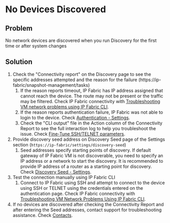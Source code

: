 # No Devices Discovered

## Problem

No network devices are discovered when you run Discovery for the first
time or after system changes

## Solution

1.  Check the "Connectivity report" on the Discovery page to see the
    specific addresses attempted and the reason for the failure (https://ip-fabric/snapshot-management/tasks)
    1.  If the reason reports timeout, IP Fabric has IP address assigned
        that cannot reach the device. The route may not be present or
        the traffic may be filtered. Check IP Fabric connectivity
        with [Troubleshooting VM network problems using IP Fabric
        CLI](../../../../System_Administration/Command_Line_Interface/troubleshooting.md).
    2.  If the reason reports authentication failure, IP Fabric was not
        able to login to the device. Check [Authentication -
        Settings](../../../../IP_Fabric_Settings/authentication.md).
    3.  Check the "CLI output" file in the Action column of the
        Connectivity Report to see the full interaction log to help you
        troubleshoot the issue. Check [Fine-Tune SSH/TELNET
        parameters](../finetune-ssh-telnet).
2.  Provide discovery seed address on Discovery Seed page of the
    Settings section (`https://ip-fabric/settings/discovery-seed`)
    1.  Seed addresses specify starting points of discovery. If default
        gateway of IP Fabric VM is not discoverable, you need to specify
        an IP address or a network to start the discovery. It is
        recommended to provide IP address of a router as a starting
        point for discovery. Check [Discovery Seed -
        Settings](../../../../IP_Fabric_Settings/discovery_seed.md).
3.  Test the connection manually using IP Fabric CLI
    1.  Connect to IP Fabric using SSH and attempt to connect to the
        device using SSH or TELNET using the credentials entered on the
        authentication page. Check IP Fabric connectivity
        with [Troubleshooting VM Network Problems Using IP Fabric
        CLI](../../../../System_Administration/Command_Line_Interface/troubleshooting.md).
4.  If no devices are discovered after checking the Connectivity Report
    and after entering the Seed addresses, contact support for
    troubleshooting assistance. Check [Contacts](../../../../support/index.md#contact).
